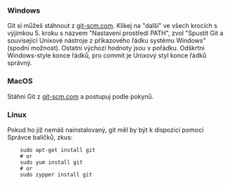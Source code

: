 ### Windows

Git si můžeš stáhnout z [git-scm.com](https://git-scm.com/). Klikej na "další" ve všech krocích s výjimkou 5. kroku s názvem "Nastavení prostředí PATH", zvol "Spustit Git a související Unixové nástroje z příkazového řádku systému Windows" (spodní možnost). Ostatní výchozí hodnoty jsou v pořádku. Odškrtni Windows-style konce řádků, pro commit je Unixový styl konce řádků správný.

### MacOS

Stáhni Git z [git-scm.com](https://git-scm.com/) a postupuj podle pokynů.

### Linux

Pokud ho již nemáš nainstalovaný, git měl by být k dispozici pomocí Správce balíčků, zkus:

```
    sudo apt-get install git
    # or
    sudo yum install git
    # or
    sudo zypper install git
```
